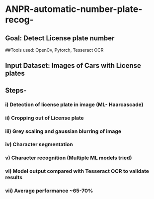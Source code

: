 # ANPR-automatic-number-plate-recog-

## Goal: Detect License plate number

##Tools used: OpenCv, Pytorch, Tesseract OCR

## Input Dataset: Images of Cars with License plates

## Steps-

### i) Detection of license plate in image (ML- Haarcascade)
### ii) Cropping out of License plate
### iii) Grey scaling and gaussian blurring of image
### iv) Character segmentation
### v) Character recognition (Multiple ML models tried)
### vi) Model output compared with Tesseract OCR to validate results
### vii) Average performance ~65-70%
